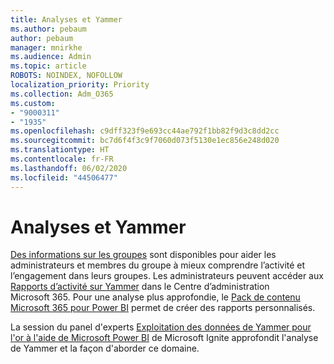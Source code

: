 ```yaml
---
title: Analyses et Yammer
ms.author: pebaum
author: pebaum
manager: mnirkhe
ms.audience: Admin
ms.topic: article
ROBOTS: NOINDEX, NOFOLLOW
localization_priority: Priority
ms.collection: Adm_O365
ms.custom:
- "9000311"
- "1935"
ms.openlocfilehash: c9dff323f9e693cc44ae792f1bb82f9d3c8dd2cc
ms.sourcegitcommit: bc7d6f4f3c9f7060d073f5130e1ec856e248d020
ms.translationtype: HT
ms.contentlocale: fr-FR
ms.lasthandoff: 06/02/2020
ms.locfileid: "44506477"
---
```

# <a name="analytics-and-yammer"></a>Analyses et Yammer

[Des informations sur les groupes](https://support.office.com/article/view-group-insights-in-yammer-73f9fa6d-d442-4f25-9194-d5317c9328ab) sont disponibles pour aider les administrateurs et membres du groupe à mieux comprendre l’activité et l’engagement dans leurs groupes. Les administrateurs peuvent accéder aux [Rapports d’activité sur Yammer](https://docs.microsoft.com/microsoft-365/admin/activity-reports/yammer-activity-report) dans le Centre d’administration Microsoft 365. Pour une analyse plus approfondie, le [Pack de contenu Microsoft 365 pour Power BI](https://docs.microsoft.com/microsoft-365/admin/usage-analytics/enable-usage-analytics) permet de créer des rapports personnalisés.

La session du panel d'experts [Exploitation des données de Yammer pour l'or à l'aide de Microsoft Power BI](https://aka.ms/MiningYammerDataIgnite2017) de Microsoft Ignite approfondit l'analyse de Yammer et la façon d'aborder ce domaine.
